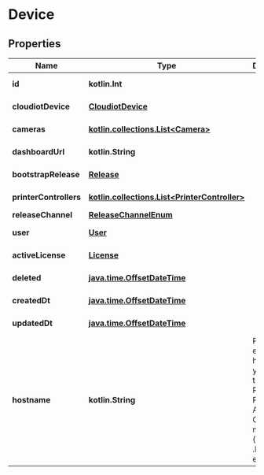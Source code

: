 
# Device

## Properties
Name | Type | Description | Notes
------------ | ------------- | ------------- | -------------
**id** | **kotlin.Int** |  |  [optional] [readonly]
**cloudiotDevice** | [**CloudiotDevice**](CloudiotDevice.md) |  |  [optional] [readonly]
**cameras** | [**kotlin.collections.List&lt;Camera&gt;**](Camera.md) |  |  [optional] [readonly]
**dashboardUrl** | **kotlin.String** |  |  [optional] [readonly]
**bootstrapRelease** | [**Release**](Release.md) |  |  [optional] [readonly]
**printerControllers** | [**kotlin.collections.List&lt;PrinterController&gt;**](PrinterController.md) |  |  [optional] [readonly]
**releaseChannel** | [**ReleaseChannelEnum**](ReleaseChannelEnum.md) |  |  [optional]
**user** | [**User**](User.md) |  |  [optional] [readonly]
**activeLicense** | [**License**](License.md) |  |  [optional] [readonly]
**deleted** | [**java.time.OffsetDateTime**](java.time.OffsetDateTime.md) |  |  [optional] [readonly]
**createdDt** | [**java.time.OffsetDateTime**](java.time.OffsetDateTime.md) |  |  [optional] [readonly]
**updatedDt** | [**java.time.OffsetDateTime**](java.time.OffsetDateTime.md) |  |  [optional] [readonly]
**hostname** | **kotlin.String** | Please enter the hostname you set in the Raspberry Pi Imager&#39;s Advanced Options menu (without .local extension) |  [optional]




